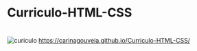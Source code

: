 # Curriculo-HTML-CSS
#
![curiculo](https://user-images.githubusercontent.com/83802470/119157394-86a12580-ba2b-11eb-95cd-d187564ceede.jpg)
 https://carinagouveia.github.io/Curriculo-HTML-CSS/
